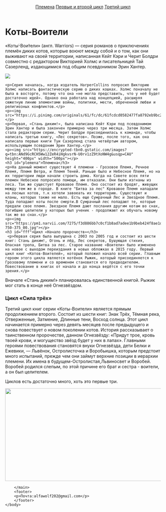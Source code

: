 
<html>
    <head>
        <title>Коты-Воители</title>
        <link rel="stylesheet href="style.css"/>
    </head>
    <body>
    <header>
     <a href="#plemena"> Племена</a>
     <a href="#fff">Первые и второй цикл</a>
     <a href="#lol">Третий цикл</a>
        </header>
        <main>
        <h1>Коты-Воители</h1>
    <p> «Коты́-Вои́тели» (англ. Warriors) — серия романов о приключениях племён диких котов, которые воюют между собой и о том, как они выживают на своей территории, написанная Кейт Кэри и Черит Болдри совместно с редактором Викторией Холмс и писательницей Тай Сазерленд, издающимися под общим псевдонимом Эрин Хантер.</p>
    <p> <img src="https://mypetnames.ru/wp-content/uploads/2021/02/word-image-106-640x361.jpeg"></p>


    <p>Серия началась, когда издатель HarperCollins попросил Викторию Холмс написать фантастическую серию о диких кошках. Холмс поначалу не была в восторге, потому что она «не могла представить, что у неё будет достаточно идей». Однако она работала над концепцией, расширяя сюжетную линию элементами войны, политики, мести, обреченной любви и религиозных конфликтов.</p>
    <p><img src="https://i.pinimg.com/originals/61/fc/dc/61fcdcd0582477fa8792eb9bc22e08c6.jpg"></p>
    <p>Первая, «Стань диким!», была написана Кейт Кэри под псевдонимом Эрин Хантер и была закончен примерно через три месяца. Затем Холмс стала редактором серии. Черит Болдри присоединилась к команде, чтобы написать третью книгу, «Лес секретов». Позже, после того, как она написала первые книги Туи Сазерленд стала четвёртым автором, использующим псевдоним Эрин Хантер.</p>
    <p><img src="https://encrypted-tbn0.gstatic.com/images?q=tbn:ANd9GcRCH5Ww12ZeR4iHgkvsrN-U0rv1zZ9tXoNW4g&usqp=CAU" height="400px" width="500px"></p>
    <h3 id="plemena">Племена</h3>
    <p>На данный момент существуют 4 племени - Грозовое Племя, Речное Племя, Племя Ветра, и Племя Теней. Раньше было и Небесное Племя, но на их территории люди начали строить дома. Когда на Совете всех пяти племен Небесное попросило помощи, им отказали. Они были изгнаны из леса. Так же сущестует Кровавое Племя. Оно состоит из бродяг, живущих между тем же в городе. В книге "Битва за лес" Кровавое Племя нападали на лесных котов, т.к хотели завоеать их территорию. Существуют и кланы, которых также не мало. Есть еще Сумрачный Лес и Звездное Племя. Туда попадают коты после смерти.В Сумрачный лес попадают те, которые предали свое племя. Звездное Племя дают послания другим котам во снах, погибшие целители у которых был ученик - продолжают их обучать новому так же во снах.</p>
    <p><img src="https://pm1.narvii.com/7275/f3d886bb7c0cf1b8ad7adee1b9beb424f8ae1d5cr4-750-375_00.jpg"></p>
    <h3 id="fff">Цикл «Начало пророчеств»</h3>
     <p>Первая серия была выпущена с 2003 по 2005 год и состоит из шести книг: Стань диким!, Огонь и лёд, Лес секретов, Бушующая стихия, Опасная тропа, Битва за лес. Старое название «Воители» было изменено на новое с выходом переиздания в новых обложках в 2015 году. Первый цикл книг «Котов-Воителей», который положил начало всей серии. Главным героем этого цикла является котёнок Рыжик, который присоединяется к Грозовому племени и со временем становится его предводителем. Повествование в книгах от начала и до конца ведётся с его точки зрения.</p>

<p>Вначале «Стань диким!» планировалась единственной книгой. Рыжик мог стать в конце неё Огнезвёздом.</p>

<h3 id="lol">Цикл «Сила трёх»</h3>
<p>Третий цикл книг серии «Коты-Воители» является прямым продолжением второго. Состоит из шести книг: Знак Трёх, Тёмная река, Отверженные, Затмение, Длинные тени, Восход солнца. Этот цикл начинается примерно через девять месяцев после предыдущего и снова повествует о новом поколении котов. История рассказывает о таинственном пророчестве, данном Огнезвёзду: «Придут трое, кровь твоей крови, и могущество звёзд будет у них в лапах». Главными героями повествования становятся внуки Огнезвёзда, дети Белки и Ежевики, — Львёнок, Остролисточка и Воробьишка, которым предстоит много испытаний, прежде чем они займут верхние позиции в иерархии племени. Их имена в будущем-Остролистая,Львиносвет и Воробей. Воробей родился слепым, по этой причине его брат и сестра - воители, а он был целителем.</p>
<p>Циклов есть достаточно много, хоть это первые три.</p>
<p><img src="http://pm1.narvii.com/6757/5845748d9ab72109ca0dd1c77cbc02f8dcc7fdb0v2_00.jpg" height="300px" width="600px"></p>

        </main>
        <footer>
        <p>Почта:alfawolf202@gmail.com</p>
        </footer>
    </body>
</html>
